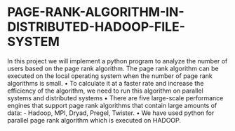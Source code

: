 # PAGE-RANK-ALGORITHM-IN-DISTRIBUTED-HADOOP-FILE-SYSTEM
In this project we will implement a python program to analyze the number of users based on
the page rank algorithm.
The page rank algorithm can be executed on the local operating system when the number of page
rank algorithms is small.
• To calculate it at a faster rate and increase the efficiency of the algorithm, we need to run this
algorithm on parallel systems and distributed systems
• There are five large-scale performance engines that support page rank algorithms that contain
large amounts of data: - Hadoop, MPI, Dryad, Pregel, Twister.
• We have used python for parallel page rank algorithm which is executed on HADOOP. 
